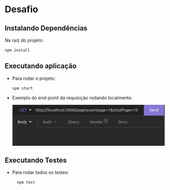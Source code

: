 # Desafio

## Instalando Dependências

Na raiz do projeto:
```bash
npm install
``` 
## Executando aplicação

* Para rodar o projeto:

  ```
  npm start
  ```
  
* Exemplo do end-point da requisição rodando localmente:

  ![/requisicao](./public/requisicao.png)

## Executando Testes

* Para rodar todos os testes:

  ```
    npm test
  ```
